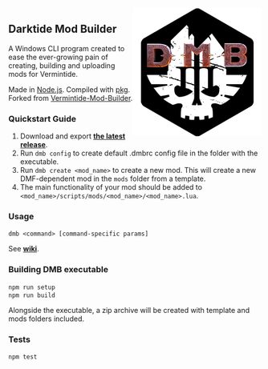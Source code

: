 <img align="right" alt="Darktide Mod Builder" src="./logo/256.png">

## Darktide Mod Builder  

A Windows CLI program created to ease the ever-growing pain of creating, building and uploading mods for Vermintide.   

Made in [Node.js](https://nodejs.org/en/). Compiled with [pkg](https://github.com/zeit/pkg). Forked from [Vermintide-Mod-Builder](https://github.com/Vermintide-Mod-Framework/Vermintide-Mod-Builder).

### Quickstart Guide

1. Download and export **[the latest release](https://github.com/Darktide-Mod-Framework/Darktide-Mod-Builder/releases/latest)**.  
2. Run `dmb config` to create default .dmbrc config file in the folder with the executable.    
3. Run `dmb create <mod_name>` to create a new mod. This will create a new DMF-dependent mod in the `mods` folder from a template. 
4. The main functionality of your mod should be added to `<mod_name>/scripts/mods/<mod_name>/<mod_name>.lua`.

### Usage

	dmb <command> [command-specific params]
	
See **[wiki](https://github.com/Vermintide-Mod-Framework/Vermintide-Mod-Builder/wiki)**.


### Building DMB executable

	npm run setup   
	npm run build

Alongside the executable, a zip archive will be created with template and mods folders included.

### Tests

    npm test
